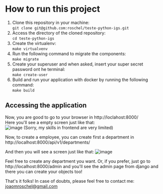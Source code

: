 # How to run this project

1. Clone this repository in your machine: <br>
`git clone git@github.com:roschel/teste-python-igs.git`
2. Access the directory of the cloned repository: <br>
`cd teste-python-igs`
3. Create the virtualenv: <br>
`make virtualvenv`
4. Run the following command to migrate the components: <br>
`make migrate`
5. Create your superuser and when asked, insert your super secret password ont he terminal: <br>
`make create-user`
6. Build and run your application with docker by running the following command: <br>
`make build`

## Accessing the application
Now, you are good to go to your browser in http://loclahost:8000/ <br>
Here you'll see a empty screen just like that: <br>
![image](https://user-images.githubusercontent.com/52433168/229001624-7f7050b0-aaf4-4273-bba4-c3d0241834e7.png)
(Sorry, my skills in frontend are very limited)

Now, to create a employee, you can create first a department in http://localhost:8000/api/v1/departments/ <br>

And then you will see a screen just like that:
![image](https://user-images.githubusercontent.com/52433168/229001891-1ba10311-c386-490b-ba13-5b846a0abfec.png)

Feel free to create any department you want. Or, if you prefer, just go to http://localhost:8000/admin and you'll see the admin page from django and there you can create your objects too!

That's it folks! In case of doubts, please feel free to contact me: joaomroschel@gmail.com